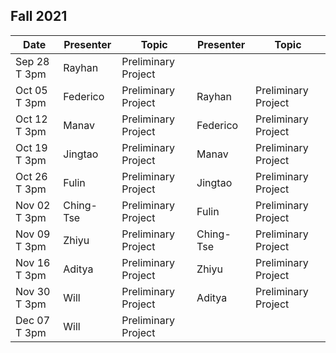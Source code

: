 ## Fall 2021

| Date             | Presenter | Topic| Presenter    | Topic |
|------------------|-------------|--------|------------------|---------|
| Sep 28 T 3pm     | Rayhan      | Preliminary Project |          |           |
| Oct 05 T 3pm     | Federico      | Preliminary Project | Rayhan         | Preliminary Project          |
| Oct 12 T 3pm     | Manav      | Preliminary Project | Federico         | Preliminary Project          |
| Oct 19 T 3pm     | Jingtao      | Preliminary Project | Manav         | Preliminary Project          |
| Oct 26 T 3pm     | Fulin      | Preliminary Project | Jingtao         | Preliminary Project          |
| Nov 02 T 3pm     | Ching-Tse      | Preliminary Project | Fulin         | Preliminary Project          |
| Nov 09 T 3pm     | Zhiyu      | Preliminary Project | Ching-Tse         | Preliminary Project          |
| Nov 16 T 3pm     | Aditya      | Preliminary Project | Zhiyu         | Preliminary Project          |
| Nov 30 T 3pm     | Will      | Preliminary Project | Aditya         | Preliminary Project          |
| Dec 07 T 3pm     | Will      | Preliminary Project |          |         |


